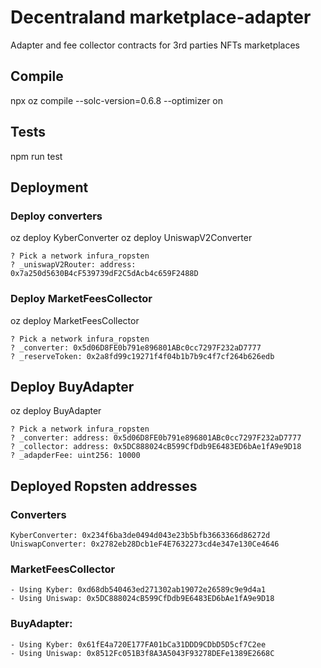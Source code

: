 # Decentraland marketplace-adapter

Adapter and fee collector contracts for 3rd parties NFTs marketplaces

## Compile

npx oz compile --solc-version=0.6.8 --optimizer on

## Tests

npm run test

## Deployment

### Deploy converters

oz deploy KyberConverter
oz deploy UniswapV2Converter

```
? Pick a network infura_ropsten
? _uniswapV2Router: address: 0x7a250d5630B4cF539739dF2C5dAcb4c659F2488D
```

### Deploy MarketFeesCollector

oz deploy MarketFeesCollector

```
? Pick a network infura_ropsten
? _converter: 0x5d06D8FE0b791e896801ABc0cc7297F232aD7777
? _reserveToken: 0x2a8fd99c19271f4f04b1b7b9c4f7cf264b626edb
```

## Deploy BuyAdapter

oz deploy BuyAdapter

```
? Pick a network infura_ropsten
? _converter: address: 0x5d06D8FE0b791e896801ABc0cc7297F232aD7777
? _collector: address: 0x5DC888024cB599CfDdb9E6483ED6bAe1fA9e9D18
? _adapderFee: uint256: 10000
```

## Deployed Ropsten addresses

### Converters

```
KyberConverter: 0x234f6ba3de0494d043e23b5bfb3663366d86272d
UniswapConverter: 0x2782eb28Dcb1eF4E7632273cd4e347e130Ce4646
```

### MarketFeesCollector

```
- Using Kyber: 0xd68db540463ed271302ab19072e26589c9e9d4a1
- Using Uniswap: 0x5DC888024cB599CfDdb9E6483ED6bAe1fA9e9D18
```

### BuyAdapter:

```
- Using Kyber: 0x61fE4a720E177FA01bCa31DDD9CDbD5D5cf7C2ee
- Using Uniswap: 0x8512Fc051B3f8A3A5043F93278DEFe1389E2668C
```

